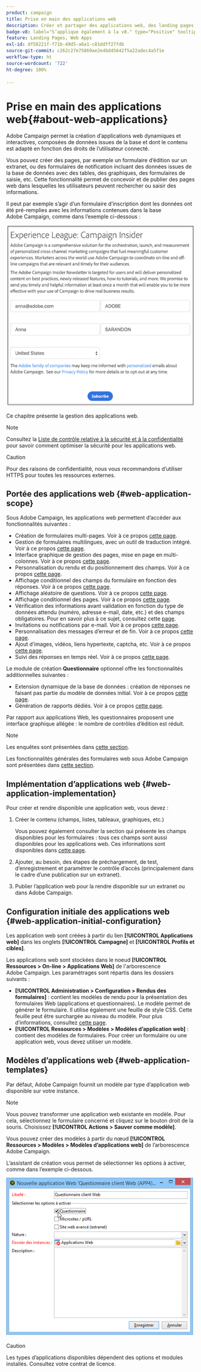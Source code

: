 ```yaml
---
product: campaign
title: Prise en main des applications web
description: Créer et partager des applications web, des landing pages et des questionnaires
badge-v8: label="S’applique également à la v8." type="Positive" tooltip="S’applique également à Campaign v8."
feature: Landing Pages, Web Apps
exl-id: df58221f-f71b-49d5-a6a1-c81ddff27fdb
source-git-commit: c262c27e75869ae2e4bd45642f5a22adec4a5f1e
workflow-type: ht
source-wordcount: '722'
ht-degree: 100%

---
```


# Prise en main des applications web{#about-web-applications}



Adobe Campaign permet la création d’applications web dynamiques et interactives, composées de données issues de la base et dont le contenu est adapté en fonction des droits de l’utilisateur connecté.

Vous pouvez créer des pages, par exemple un formulaire d’édition sur un extranet, ou des formulaires de notification incluant des données issues de la base de données avec des tables, des graphiques, des formulaires de saisie, etc. Cette fonctionnalité permet de concevoir et de publier des pages web dans lesquelles les utilisateurs peuvent rechercher ou saisir des informations.

Il peut par exemple s’agir d’un formulaire d’inscription dont les données ont été pré-remplies avec les informations contenues dans la base Adobe Campaign, comme dans l’exemple ci-dessous :

![](assets/webapp_form_sample.png)

Ce chapitre présente la gestion des applications web.

>[!NOTE]
>
>Consultez la [Liste de contrôle relative à la sécurité et à la confidentialité](https://helpx.adobe.com/fr/campaign/kb/acc-security.html) pour savoir comment optimiser la sécurité pour les applications web.

>[!CAUTION]
>
>Pour des raisons de confidentialité, nous vous recommandons d’utiliser HTTPS pour toutes les ressources externes.

## Portée des applications web {#web-application-scope}

Sous Adobe Campaign, les applications web permettent d’accéder aux fonctionnalités suivantes :

* Création de formulaires multi-pages. Voir à ce propos [cette page](about-web-forms.md).
* Gestion de formulaires multilingues, avec un outil de traduction intégré. Voir à ce propos [cette page](translating-a-web-application.md).
* Interface graphique de gestion des pages, mise en page en multi-colonnes. Voir à ce propos [cette page](designing-a-web-application.md).
* Personnalisation du rendu et du positionnement des champs. Voir à ce propos [cette page](editing-content.md#adding-personalization-content).
* Affichage conditionnel des champs du formulaire en fonction des réponses. Voir à ce propos [cette page](form-rendering.md#defining-fields-conditional-display).
* Affichage aléatoire de questions. Voir à ce propos [cette page](../../surveys/using/building-a-survey.md#adding-questions).
* Affichage conditionnel des pages. Voir à ce propos [cette page](defining-web-forms-page-sequencing.md#conditional-page-display).
* Vérification des informations avant validation en fonction du type de données attendu (numéro, adresse e-mail, date, etc.) et des champs obligatoires. Pour en savoir plus à ce sujet, consultez cette [page](form-rendering.md#defining-control-settings).
* Invitations ou notifications par e-mail. Voir à ce propos [cette page](publishing-a-web-form.md#delivering-a-form-via-email).
* Personnalisation des messages d’erreur et de fin. Voir à ce propos [cette page](defining-web-forms-properties.md#setting-up-an-error-page).
* Ajout d’images, vidéos, liens hypertexte, captcha, etc. Voir à ce propos [cette page](editing-content.md).
* Suivi des réponses en temps réel. Voir à ce propos [cette page](../../surveys/using/publish-track-and-use-collected-data.md#response-tracking).

Le module de création **Questionnaire** optionnel offre les fonctionnalités additionnelles suivantes :

* Extension dynamique de la base de données : création de réponses ne faisant pas partie du modèle de données initial. Voir à ce propos [cette page](../../surveys/using/managing-answers.md#storing-collected-answers).
* Génération de rapports dédiés. Voir à ce propos [cette page](../../surveys/using/publish-track-and-use-collected-data.md#reports-on-surveys).

Par rapport aux applications Web, les questionnaires proposent une interface graphique allégée : le nombre de contrôles d’édition est réduit.

>[!NOTE]
>
>Les enquêtes sont présentées dans [cette section](../../surveys/using/about-surveys.md).
>
>Les fonctionnalités générales des formulaires web sous Adobe Campaign sont présentées dans [cette section](about-web-forms.md).

## Implémentation d’applications web {#web-application-implementation}

Pour créer et rendre disponible une application web, vous devez :

1. Créer le contenu (champs, listes, tableaux, graphiques, etc.)

   Vous pouvez également consulter la section qui présente les champs disponibles pour les formulaires : tous ces champs sont aussi disponibles pour les applications web. Ces informations sont disponibles dans [cette page](adding-fields-to-a-web-form.md).

1. Ajouter, au besoin, des étapes de préchargement, de test, d’enregistrement et paramétrer le contrôle d’accès (principalement dans le cadre d’une publication sur un extranet).
1. Publier l’application web pour la rendre disponible sur un extranet ou dans Adobe Campaign.

## Configuration initiale des applications web {#web-application-initial-configuration}

Les application web sont créées à partir du lien **[!UICONTROL Applications web]** dans les onglets **[!UICONTROL Campagne]** et **[!UICONTROL Profils et cibles]**.

Les applications web sont stockées dans le noeud **[!UICONTROL Ressources > On-line > Applications Web]** de l&#39;arborescence Adobe Campaign. Les paramétrages sont répartis dans les dossiers suivants :

* **[!UICONTROL Administration > Configuration > Rendus des formulaires]** : contient les modèles de rendu pour la présentation des formulaires Web (applications et questionnaires). Le modèle permet de générer le formulaire. Il utilise également une feuille de style CSS. Cette feuille peut être surchargée au niveau du modèle. Pour plus d’informations, consultez [cette page](form-rendering.md#selecting-the-form-rendering-template).
* **[!UICONTROL Ressources > Modèles > Modèles d’application web]** : contient des modèles de formulaires. Pour créer un formulaire ou une application web, vous devez utiliser un modèle.

## Modèles d’applications web {#web-application-templates}

Par défaut, Adobe Campaign fournit un modèle par type d’application web disponible sur votre instance.

>[!NOTE]
>
>Vous pouvez transformer une application web existante en modèle. Pour cela, sélectionnez le formulaire concerné et cliquez sur le bouton droit de la souris. Choisissez **[!UICONTROL Actions > Sauver comme modèle]**.

Vous pouvez créer des modèles à partir du nœud **[!UICONTROL Ressources > Modèles > Modèles d’applications web]** de l’arborescence Adobe Campaign.

L’assistant de création vous permet de sélectionner les options à activer, comme dans l’exemple ci-dessous.

![](assets/webapp_create_template.png)

>[!CAUTION]
>
>Les types d’applications disponibles dépendent des options et modules installés. Consultez votre contrat de licence.

